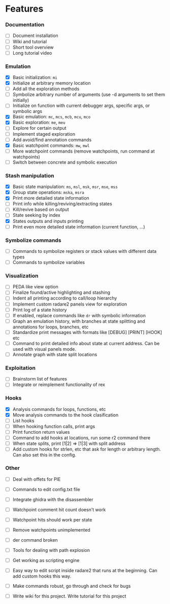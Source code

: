 # Features

### Documentation

* [ ] Document installation
* [ ] Wiki and tutorial
* [ ] Short tool overview
* [ ] Long tutorial video

### Emulation

* [x] Basic initialization: `mi`
* [x] Initialize at arbitrary memory location
* [ ] Add all the exploration methods
* [ ] Symbolize arbitrary number of arguments \(use -d arguments to set them initially\)
* [ ] Initialize on function with current debugger args, specific args, or symbolic args
* [x] Basic emulation: `mc`, `mcs`, `mcb`, `mcu`, `mco`
* [x] Basic exploration: `me`, `meu`
* [ ] Explore for certain output
* [ ] Implement staged exploration
* [ ] Add avoid/find annotation commands
* [x] Basic watchpoint commands: `mw`, `mwl`
* [ ] More watchpoint commands \(remove watchpoints, run command at watchpoints\)
* [ ] Switch between concrete and symbolic execution

### Stash manipulation

* [x] Basic state manipulation: `ms`, `msl`, `msk`, `msr`, `mse`, `mss`
* [x] Group state operations: `mska`, `msra`
* [x] Print more detailed state information
* [ ] Print info while killing/reviving/extracting states
* [ ] Kill/revive based on output
* [ ] State seeking by index
* [x] States outputs and inputs printing
* [ ] Print even more detailed state information \(current function, ...\)

### Symbolize commands

* [ ] Commands to symbolize registers or stack values with different data types
* [ ] Commands to symbolize variables

### Visualization

* [ ] PEDA like view option
* [ ] Finalize found/active highlighting and stashing
* [ ] Indent all printing according to call/loop hierarchy
* [ ] Implement custom radare2 panels view for exploration
* [ ] Print log of a state history
* [ ] If enabled, replace commands like `dr` with symbolic information
* [ ] Graph an emulation history, with branches at state splitting and annotations for loops, branches, etc
* [ ] Standardize print messages with formats like \[DEBUG\] \[PRINT\] \[HOOK\] etc
* [ ] Command to print detailed info about state at current address. Can be used with visual panels mode.
* [ ] Annotate graph with state split locations

### Exploitation

* [ ] Brainstorm list of features
* [ ] Integrate or reimplement functionality of rex

### Hooks

* [x] Analysis commands for loops, functions, etc
* [x] Move analysis commands to the hook clasification
* [ ] List hooks
* [ ] When hooking function calls, print args
* [ ] Print function return values
* [ ] Command to add hooks at locations, run some r2 command there
* [ ] When state splits, print \[1\|2\] =&gt; \[1\|3\] with split address
* [ ] Add custom hooks for strlen, etc that ask for length or arbitrary length. Can also set this in the config.

### Other

* [ ] Deal with offets for PIE
* [ ] Commands to edit config.txt file
* [ ] Integrate ghidra with the disassembler
* [ ] Watchpoint comment hit count doesn't work
* [ ] Watchpoint hits should work per state
* [ ] Remove watchpoints unimplemented
* [ ] der command broken
* [ ] Tools for dealing with path explosion
* [ ] Get working as scripting engine
* [ ] Easy way to edit script inside radare2 that runs at the beginning. Can add custom hooks this way.
* [ ] Make commands robust, go through and check for bugs
* [ ] Write wiki for this project. Write tutorial for this project

